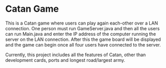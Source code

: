 # Catan Game

This is a Catan game where users can play again each-other over a LAN connection. One person must run GameServer.java
and then all the users can run Main.java and enter the IP address of the computer running the server on the LAN connection.
After this the game board will be displayed and the game can begin once all four users have connected to the server.

Currently, this project includes all the features of Catan, other than development cards, ports and longest road/largest
army.